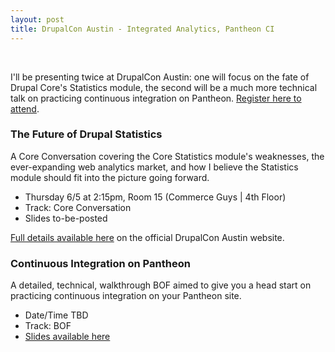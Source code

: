 ```yaml
---
layout: post
title: DrupalCon Austin - Integrated Analytics, Pantheon CI
---
```


<div class="hero" style="background:url('/public/img/drupalcon-austin.jpg');">&nbsp;</div>
<p class="message">
  I'll be presenting twice at DrupalCon Austin: one will focus on the fate of Drupal Core's Statistics module, the second will be a much more technical talk on practicing continuous integration on Pantheon. <a href="https://austin2014.drupal.org/tickets" target="_blank">Register here to attend</a>.
</p>

### The Future of Drupal Statistics

A Core Conversation covering the Core Statistics module's weaknesses, the ever-expanding web analytics market, and how I believe the Statistics module should fit into the picture going forward.

* Thursday 6/5 at 2:15pm, Room 15 (Commerce Guys | 4th Floor)
* Track: Core Conversation
* Slides to-be-posted

[Full details available here](https://austin2014.drupal.org/session/future-drupal-statistics) on the official DrupalCon Austin website.

### Continuous Integration on Pantheon

A detailed, technical, walkthrough BOF aimed to give you a head start on practicing continuous integration on your Pantheon site.

* Date/Time TBD
* Track: BOF
* [Slides available here](/terson/on/pantheon-ci)
